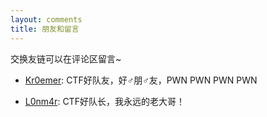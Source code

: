 ```yaml
---
layout: comments
title: 朋友和留言
---
```

交换友链可以在评论区留言~

- [Kr0emer](https://www.Kr0emer.com): CTF好队友，好♂朋♂友，PWN PWN PWN PWN

- [L0nm4r](https://www.lonmar.cn): CTF好队长，我永远的老大哥！
